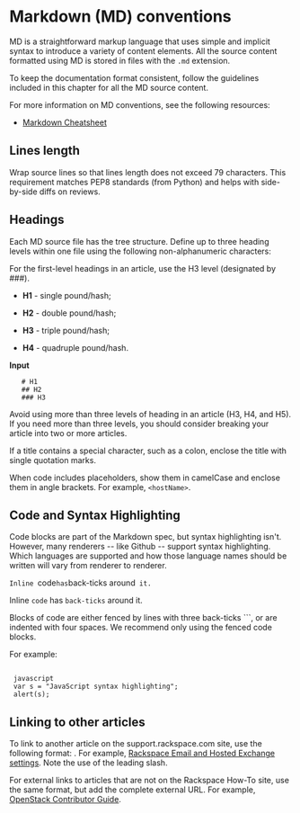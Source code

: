 # Markdown (MD) conventions


MD is a straightforward markup language that uses simple and implicit
syntax to introduce a variety of content elements. All the source
content formatted using MD is stored in files with the ``.md`` extension.

To keep the documentation format consistent, follow the guidelines
included in this chapter for all the MD source content.

For more information on MD conventions, see the following
resources:

* [Markdown Cheatsheet](ttps://github.com/adam-p/markdown-here/wiki/Markdown-Cheatsheet#lists)

## Lines length

Wrap source lines so that lines length does not exceed 79 characters.
This requirement matches PEP8 standards (from Python) and helps with
side-by-side diffs on reviews.

## Headings

Each MD source file has the tree structure. Define up to three heading
levels within one file using the following non-alphanumeric characters:

For the first-level headings in an article, use the H3 level
(designated by ###).

* **H1** - single pound/hash;

* **H2** - double pound/hash;

* **H3** - triple pound/hash;

* **H4** - quadruple pound/hash.

**Input**

```
   # H1
   ## H2
   ### H3
 ```

Avoid using more than three levels of heading in an article (H3, H4, and
H5). If you need more than three levels, you should consider breaking
your article into two or more articles.

If a title contains a special character, such as a colon, enclose the title with
single quotation marks.

When code includes placeholders, show them in camelCase and enclose them in angle brackets.
For example, ``<hostName>``.

## Code and Syntax Highlighting

Code blocks are part of the Markdown spec, but syntax highlighting isn't. 
However, many renderers -- like Github -- support syntax
highlighting. Which languages are supported and how those language names 
should be written will vary from renderer to renderer. 

`Inline `code` has `back-ticks around` it.`

Inline `code` has `back-ticks` around it.

Blocks of code are either fenced by lines with three back-ticks ```, or
are indented with four spaces. We recommend only using the fenced
code blocks.

For example:

```

 javascript
 var s = "JavaScript syntax highlighting";
 alert(s);

```
 
## Linking to other articles

To link to another article on the support.rackspace.com site, use the
following format:
[<articleName>](/how-to/<articleName>). For example,
[Rackspace Email and Hosted Exchange settings](/how-to/rackspace-email-and-hosted-exchange-settings).
Note the use of the leading slash.

For external links to articles that are not on the Rackspace How-To site,
use the same format, but add the complete external URL. For example,
[OpenStack Contributor Guide](https://docs.openstack.org/contributor-guide/).
